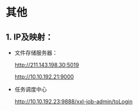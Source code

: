 # 其他

## 1. IP及映射：

- 文件存储服务器：

  http://211.143.198.30:5019

  http://10.10.192.21:9000

- 任务调度中心

  http://10.10.192.23:9888/xxl-job-admin/toLogin


